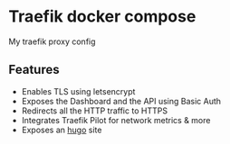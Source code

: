 # Traefik docker compose

My traefik proxy config

## Features

* Enables TLS using letsencrypt
* Exposes the Dashboard and the API using Basic Auth
* Redirects all the HTTP traffic to HTTPS
* Integrates Traefik Pilot for network metrics & more
* Exposes an [hugo](https://gohugo.io/) site
